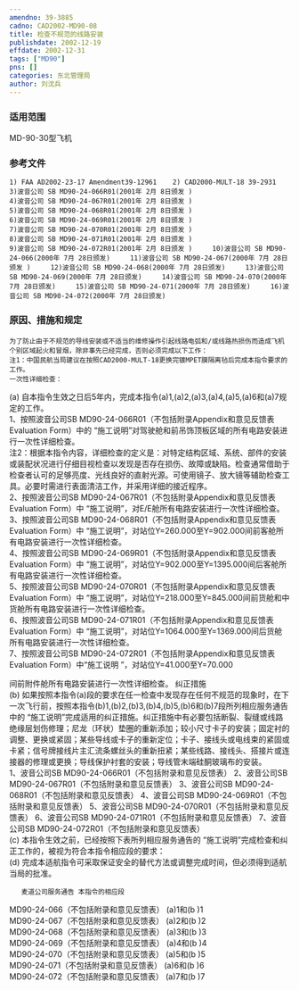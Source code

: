 ```yaml
---
amendno: 39-3885  
cadno: CAD2002-MD90-08  
title: 检查不规范的线路安装  
publishdate: 2002-12-19  
effdate: 2002-12-31  
tags: ["MD90"]  
pns: []  
categories: 东北管理局  
author: 刘沈兵  
---
```

  
### 适用范围  
MD-90-30型飞机  
  
<!--more-->  
### 参考文件  
    1) FAA AD2002-23-17 Amendment39-12961    2) CAD2000-MULT-18 39-2931  
    3)波音公司 SB MD90-24-066R01(2001年 2月 8日颁发 )  
    4)波音公司 SB MD90-24-067R01(2001年 2月 8日颁发 )  
    5)波音公司 SB MD90-24-068R01(2001年 2月 8日颁发 )  
    6)波音公司 SB MD90-24-069R01(2001年 2月 8日颁发 )  
    7)波音公司 SB MD90-24-070R01(2001年 2月 8日颁发 )  
    8)波音公司 SB MD90-24-071R01(2001年 2月 8日颁发 )  
    9)波音公司 SB MD90-24-072R01(2001年 2月 8日颁发 )     10)波音公司 SB MD90-24-066(2000年 7月 28日颁发)     11)波音公司 SB MD90-24-067(2000年 7月 28日颁发 )     12)波音公司 SB MD90-24-068(2000年 7月 28日颁发)     13)波音公司 SB MD90-24-069(2000年 7月 28日颁发)     14)波音公司 SB MD90-24-070(2000年 7月 28日颁发)     15)波音公司 SB MD90-24-071(2000年 7月 28日颁发)     16)波音公司 SB MD90-24-072(2000年 7月 28日颁发)  
  
  
  
### 原因、措施和规定  
    为了防止由于不规范的导线安装或不适当的维修操作引起线路电弧和/或线路热损伤而造成飞机个别区域起火和冒烟，除非事先已经完成，否则必须完成以下工作：  
    注1：中国民航当局建议在按照CAD2000-MULT-18更换完镀MPET膜隔离毡后完成本指令要求的工作。  
    一次性详细检查：  
   (a) 自本指令生效之日后5年内，完成本指令(a)1,(a)2,(a)3,(a)4,(a)5,(a)6和(a)7规定的工作。  
 1、按照波音公司SB MD90-24-066R01（不包括附录Appendix和意见反馈表Evaluation Form）中的 “施工说明”对驾驶舱和前吊饰顶板区域的所有电路安装进行一次性详细检查。  
     注2：根据本指令内容，详细检查的定义是：对特定结构区域、系统、部件的安装或装配状况进行仔细目视检查以发现是否存在损伤、故障或缺陷。检查通常借助于检查者认可的足够亮度、光线良好的直射光源。可使用镜子、放大镜等辅助检查工具。必要时需进行表面清洁工作，并采用详细的接近程序。  
 2、按照波音公司SB MD90-24-067R01（不包括附录Appendix和意见反馈表Evaluation Form）中 “施工说明”，对E/E舱所有电路安装进行一次性详细检查。  
 3、按照波音公司SB MD90-24-068R01（不包括附录Appendix和意见反馈表Evaluation Form）中 “施工说明”，对站位Y=260.000至Y=902.000间前客舱所有电路安装进行一次性详细检查。  
 4、按照波音公司SB MD90-24-069R01（不包括附录Appendix和意见反馈表Evaluation Form）中 “施工说明”，对站位Y=902.000至Y=1395.000间后客舱所有电路安装进行一次性详细检查。  
 5、按照波音公司SB MD90-24-070R01（不包括附录Appendix和意见反馈表Evaluation Form）中 “施工说明”，对站位Y=218.000至Y=845.000间前货舱和中货舱所有电路安装进行一次性详细检查。  
 6、按照波音公司SB MD90-24-071R01（不包括附录Appendix和意见反馈表Evaluation Form）中 “施工说明”，对站位Y=1064.000至Y=1369.000间后货舱所有电路安装进行一次性详细检查。  
 7、按照波音公司SB MD90-24-072R01（不包括附录Appendix和意见反馈表Evaluation Form）中“施工说明 ”，对站位Y=41.000至Y=70.000  
  
间前附件舱所有电路安装进行一次性详细检查。     纠正措施  
   (b) 如果按照本指令(a)段的要求在任一检查中发现存在任何不规范的现象时，在下一次飞行前，按照本指令(b)1,(b)2,(b)3,(b)4,(b)5,(b)6和(b)7段所列相应服务通告中的 “施工说明”完成适用的纠正措施。纠正措施中有必要包括断裂、裂缝或线路绝缘层划伤修理；尼龙（环状）垫圈的重新添加；较小尺寸卡子的安装；固定衬的调整、更换或紧固；某些导线或卡子的重新定位；卡子、接线头或电线束的紧固或卡紧；信号牌接线片主汇流条螺丝头的重新扭紧；某些线路、接线头、搭接片或连接器的修理或更换；导线保护衬套的安装；导线管末端硅酮玻璃布的安装。  
     1、波音公司SB MD90-24-066R01（不包括附录和意见反馈表）      2、波音公司SB MD90-24-067R01（不包括附录和意见反馈表）      3、波音公司SB MD90-24-068R01（不包括附录和意见反馈表）      4、波音公司SB MD90-24-069R01（不包括附录和意见反馈表）      5、波音公司SB MD90-24-070R01（不包括附录和意见反馈表）      6、波音公司SB MD90-24-071R01（不包括附录和意见反馈表）      7、波音公司SB MD90-24-072R01（不包括附录和意见反馈表）  
   (c) 本指令生效之前，已经按照下表所列相应服务通告的 “施工说明”完成检查和纠正工作的，被视为符合本指令相应段的要求：  
   (d) 完成本适航指令可采取保证安全的替代方法或调整完成时间，但必须得到适航当局的批准。  
  
       麦道公司服务通告 本指令的相应段  
 MD90-24-066（不包括附录和意见反馈表）   (a)1和(b )1  
 MD90-24-067（不包括附录和意见反馈表）   (a)2和(b )2  
 MD90-24-068（不包括附录和意见反馈表）   (a)3和(b )3  
 MD90-24-069（不包括附录和意见反馈表）   (a)4和(b )4  
 MD90-24-070（不包括附录和意见反馈表）   (a)5和(b )5  
 MD90-24-071（不包括附录和意见反馈表）   (a)6和(b )6  
 MD90-24-072（不包括附录和意见反馈表）   (a)7和(b )7  
  
